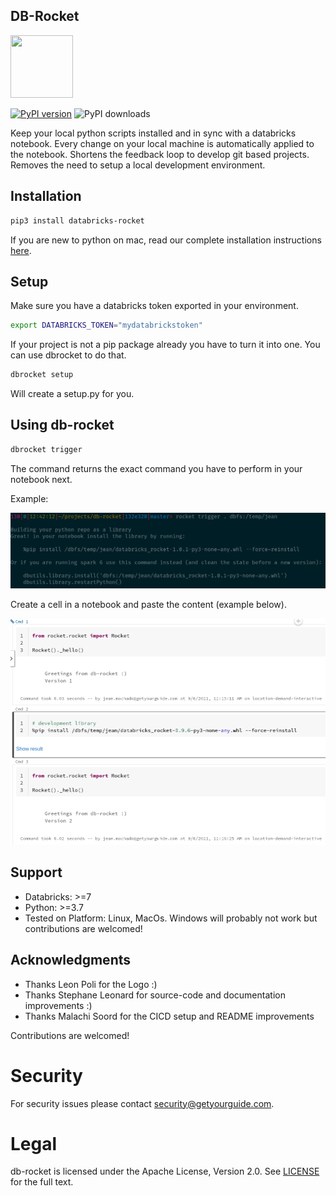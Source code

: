 ## DB-Rocket

<img src="https://user-images.githubusercontent.com/2252355/173396060-8ebb3a33-f389-421d-bea4-afc01a078307.svg" width="100" height="100">

[![PyPI version](https://badge.fury.io/py/databricks-rocket.svg)](https://badge.fury.io/py/databricks-rocket)
![PyPI downloads](https://img.shields.io/pypi/dm/databricks-rocket)

Keep your local python scripts installed and in sync with a databricks notebook.
Every change on your local machine is automatically applied to the notebook.
Shortens the feedback loop to develop git based projects.
Removes the need to setup a local development environment.

## Installation

```sh
pip3 install databricks-rocket
```

If you are new to python on mac, read our complete installation instructions [here](docs/installation.md).

## Setup

Make sure you have a databricks token exported in your environment.

```sh
export DATABRICKS_TOKEN="mydatabrickstoken"
```

If your project is not a pip package already you have to turn it into one. You can use dbrocket to do that.

```sh
dbrocket setup
```

Will create a setup.py for you.

## Using db-rocket

```sh
dbrocket trigger
```

The command returns the exact command you have to perform in your notebook next.

Example:

![img.png](img.png)

Create a cell in a notebook and paste the content (example below).

![img_1.png](img_1.png)

## Support

- Databricks: >=7
- Python: >=3.7
- Tested on Platform: Linux, MacOs. Windows will probably not work but contributions are welcomed!

## Acknowledgments

- Thanks Leon Poli for the Logo :)
- Thanks Stephane Leonard for source-code and documentation improvements :)
- Thanks Malachi Soord for the CICD setup and README improvements

Contributions are welcomed!

# Security

For security issues please contact [security@getyourguide.com](mailto:security@getyourguide.com).

# Legal

db-rocket is licensed under the Apache License, Version 2.0. See [LICENSE](LICENSE.txt) for the full text.

